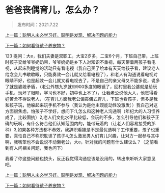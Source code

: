 # 爸爸丧偶育儿，怎么办？



> 发布时间：2021.7.22

[上一篇：聪明人未必学习好。聪明是发现、解决问题的能力 ](/education/article31)

[下一篇：如何看待孩子养宠物？](/education/article33)



123 提问：大e，我们夫妻是双职工，大宝2岁多，二宝6个月，下班自己带，上班时孩子交给爷爷奶奶带，爷爷奶奶是乡下人对知识不重视，每天带着两孩子看电视，从起床到睡觉的活动只有看电视（我自己买了绘本有天天给孩子看，建议老人给念会儿书歇歇眼，只能奏效一会儿就又给看电视了），和老人有沟通说看电视对眼睛不好，也是起效一会儿就又看电视去了，不是自己的亲父母又不能多说，说多了就是婆媳矛盾，（老公外甥九岁就带900多度的眼镜了，回村里我公婆就是给玩手机，玩坏了眼睛，学习也不好，初中也上不了），让我老公说他大人，他觉得看娃苦舍不得说老人，（在育儿方面我老公偏丧偶式育儿，下班也看孩子，但多是我和孩子玩，他躲起来玩手机不参与（我认为是他主观能动性没激发））我自己对这方面很焦虑，怕孩子不学好，想问下:1,怎么和这种老人沟通啊（年纪大的人习惯养成了，比较固执）2,老人们文化水平比较低，会玩的不多，怎么引导他们和孩子正确的玩啊，有什么符合他们认知范围内的，能带玩着的（让老人们容易接受的那种）3,如果各种方法都不奏效，我辞职看娃是不是最优选啊？工作重要，孩子也重要，真怕自己不称职耽误了孩子4,怎么激发男人们育儿兴趣，让对方一起参与其中啊，我嘴笨也不会说说不动懒老公，大e，针对我的问题有什么建议么？（之前看到有人问相关问题，我也问下）

我看了你这些问题也挠头，反正我觉得沟通应该是没用的，转出来听听大家意见吧。



[上一篇：聪明人未必学习好。聪明是发现、解决问题的能力 ](/education/article31)

[下一篇：如何看待孩子养宠物？](/education/article33)

